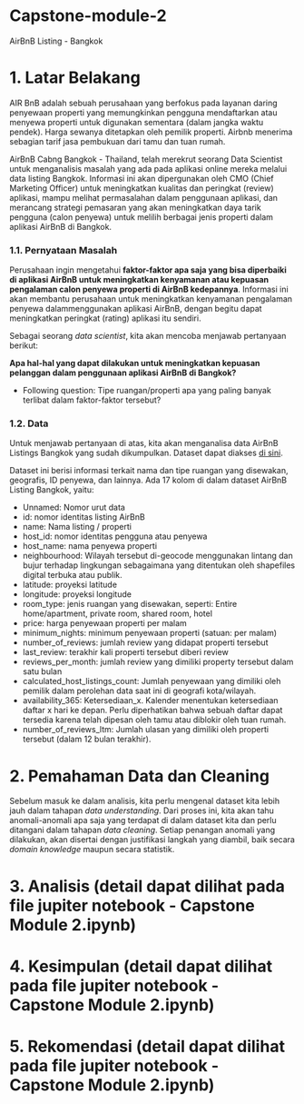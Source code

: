 # Capstone-module-2
AirBnB Listing - Bangkok

# 1. Latar Belakang

AIR BnB adalah sebuah perusahaan yang berfokus pada layanan daring penyewaan properti yang memungkinkan pengguna mendaftarkan atau menyewa properti untuk digunakan sementara (dalam jangka waktu pendek). Harga sewanya ditetapkan oleh pemilik properti. Airbnb menerima sebagian tarif jasa pembukuan dari tamu dan tuan rumah.

AirBnB Cabng Bangkok - Thailand, telah merekrut seorang Data Scientist untuk menganalisis masalah yang ada pada aplikasi online mereka melalui data listing Bangkok. Informasi ini akan dipergunakan oleh CMO (Chief Marketing Officer) untuk meningkatkan kualitas dan peringkat (review) aplikasi, mampu melihat permasalahan dalam penggunaan aplikasi, dan merancang strategi pemasaran yang akan meningkatkan daya tarik pengguna (calon penyewa) untuk melilih berbagai jenis properti dalam aplikasi AirBnB di Bangkok. 

### 1.1. Pernyataan Masalah
Perusahaan ingin mengetahui **faktor-faktor apa saja yang bisa diperbaiki di aplikasi AirBnB untuk meningkatkan kenyamanan atau kepuasan pengalaman calon penyewa properti di AirBnB kedepannya**. Informasi ini akan membantu perusahaan untuk meningkatkan kenyamanan pengalaman penyewa dalammenggunakan aplikasi AirBnB, dengan begitu dapat meningkatkan peringkat (rating) aplikasi itu sendiri. 

Sebagai seorang *data scientist*, kita akan mencoba menjawab pertanyaan berikut:

**Apa hal-hal yang dapat dilakukan untuk meningkatkan kepuasan pelanggan dalam penggunaan aplikasi AirBnB di Bangkok?**

- Following question: Tipe ruangan/properti apa yang paling banyak terlibat dalam faktor-faktor tersebut?


### 1.2. Data
Untuk menjawab pertanyaan di atas, kita akan menganalisa data AirBnB Listings Bangkok yang sudah dikumpulkan. Dataset dapat diakses [di sini](https://drive.google.com/file/d/1Kagt-IMGruvyBV3tH6HYa721JK-TN-56/view?usp=drive_link). 

Dataset ini berisi informasi terkait nama dan tipe ruangan yang disewakan, geografis, ID penyewa, dan lainnya. Ada 17 kolom di dalam dataset AirBnB Listing Bangkok, yaitu:  

 * Unnamed: Nomor urut data
 * id: nomor identitas listing AirBnB 
 * name: Nama listing / properti
 * host_id: nomor identitas pengguna atau penyewa  
 * host_name: nama penyewa properti 
 * neighbourhood: Wilayah tersebut di-geocode menggunakan lintang dan bujur terhadap lingkungan sebagaimana yang ditentukan oleh shapefiles digital terbuka atau publik. 
 * latitude: proyeksi latitude
 * longitude: proyeksi longitude
 * room_type: jenis ruangan yang disewakan, seperti: Entire home/apartment, private room, shared room, hotel  
 * price: harga penyewaan properti per malam
 * minimum_nights: minimum penyewaan properti (satuan: per malam)
 * number_of_reviews: jumlah review yang didapat properti tersebut
 * last_review: terakhir kali properti tersebut diberi review
 * reviews_per_month: jumlah review yang dimiliki property tersebut dalam satu bulan
 * calculated_host_listings_count: Jumlah penyewaan yang dimiliki oleh pemilik dalam perolehan data saat ini di geografi kota/wilayah.
 * availability_365: Ketersediaan_x. Kalender menentukan ketersediaan daftar x hari ke depan. Perlu diperhatikan bahwa sebuah daftar dapat tersedia karena telah dipesan oleh tamu atau diblokir oleh tuan rumah.
 * number_of_reviews_ltm: Jumlah ulasan yang dimiliki oleh properti tersebut (dalam 12 bulan terakhir).


# 2. Pemahaman Data dan Cleaning
Sebelum masuk ke dalam analisis, kita perlu mengenal dataset kita lebih jauh dalam tahapan *data understanding*. Dari proses ini, kita akan tahu anomali-anomali apa saja yang terdapat di dalam dataset kita dan perlu ditangani dalam tahapan *data cleaning*. Setiap penangan anomali yang dilakukan, akan disertai dengan justifikasi langkah yang diambil, baik secara *domain knowledge* maupun secara statistik.

# 3. Analisis (detail dapat dilihat pada file jupiter notebook - Capstone Module 2.ipynb)

# 4. Kesimpulan (detail dapat dilihat pada file jupiter notebook - Capstone Module 2.ipynb)

# 5. Rekomendasi (detail dapat dilihat pada file jupiter notebook - Capstone Module 2.ipynb)
